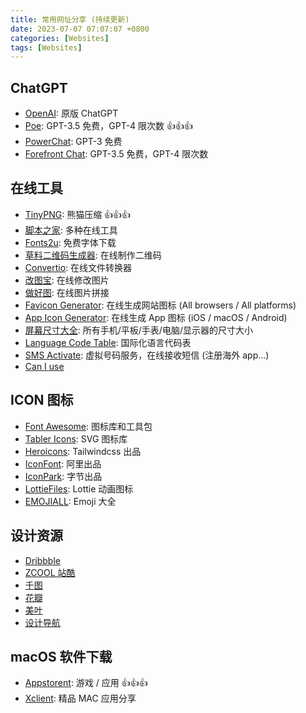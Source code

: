 ```yaml
---
title: 常用网址分享 (持续更新)
date: 2023-07-07 07:07:07 +0800
categories: [Websites]
tags: [Websites]
---
```


## ChatGPT

- [OpenAI](https://chat.openai.com/): 原版 ChatGPT
- [Poe](https://poe.com/): GPT-3.5 免费，GPT-4 限次数 👍👍👍
- [PowerChat](https://www.promptboom.com/): GPT-3 免费
- [Forefront Chat](https://chat.forefront.ai/): GPT-3.5 免费，GPT-4 限次数

## 在线工具

- [TinyPNG](https://tinypng.com/): 熊猫压缩 👍👍👍
- [脚本之家](http://tools.jb51.net/): 多种在线工具
- [Fonts2u](https://zh.fonts2u.com/): 免费字体下载
- [草料二维码生成器](https://cli.im/): 在线制作二维码
- [Convertio](https://convertio.co/zh/): 在线文件转换器
- [改图宝](https://www.gaitubao.com/): 在线修改图片
- [做好图](http://www.zuohaotu.com/image-merge.aspx): 在线图片拼接
- [Favicon Generator](https://realfavicongenerator.net/): 在线生成网站图标 (All browsers / All platforms)
- [App Icon Generator](https://www.appicon.co/): 在线生成 App 图标 (iOS / macOS / Android)
- [屏幕尺寸大全](https://uiiiuiii.com/screen/index.htm): 所有手机/平板/手表/电脑/显示器的尺寸大小
- [Language Code Table](http://www.lingoes.net/zh/translator/langcode.htm): 国际化语言代码表
- [SMS Activate](https://sms-activate.org/cn): 虚拟号码服务，在线接收短信 (注册海外 app...)
- [Can I use](https://caniuse.com/)

## ICON 图标

- [Font Awesome](https://fontawesome.com/icons): 图标库和工具包
- [Tabler Icons](https://tablericons.com/): SVG 图标库
- [Heroicons](https://heroicons.com/): Tailwindcss 出品
- [IconFont](https://www.iconfont.cn/): 阿里出品
- [IconPark](https://iconpark.oceanengine.com/): 字节出品
- [LottieFiles](https://lottiefiles.com/): Lottie 动画图标
- [EMOJIALL](https://www.emojiall.com/zh-hans): Emoji 大全

## 设计资源

- [Dribbble](https://dribbble.com/)
- [ZCOOL 站酷](https://www.zcool.com.cn/)
- [千图](https://www.58pic.com/)
- [花瓣](https://huaban.com/)
- [美叶](https://www.meiye.art/)
- [设计导航](https://hao.shejidaren.com/)

## macOS 软件下载

- [Appstorent](https://appstorrent.ru/): 游戏 / 应用 👍👍👍
- [Xclient](https://xclient.info/): 精品 MAC 应用分享
